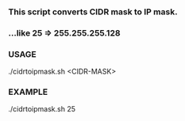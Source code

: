 ### This script converts CIDR mask to IP mask.
### ...like 25 => 255.255.255.128

### USAGE
./cidrtoipmask.sh &lt;CIDR-MASK&gt;

### EXAMPLE
./cidrtoipmask.sh 25

